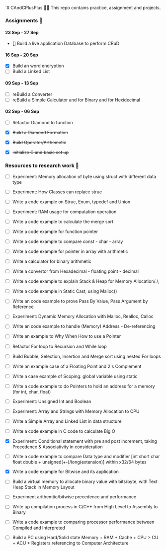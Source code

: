 `# CAndCPlusPlus 👨‍💻
This repo contains practice, assignment and projects. 


### Assignments 📝

#### 23 Sep - 27 Sep

- [] Build a live application Database to perform CRuD

#### 16 Sep - 20 Sep

- [x] Build an word encryption
- [ ] Build a Linked List 

#### 09 Sep - 13 Sep 

- [ ] reBuild a Converter 
- [ ] reBuild a Simple Calculator and for Binary and for Hexidecimal 

#### 02 Sep - 06 Sep 

- [ ] Refactor Diamond to function 
- [x] ~~Build a Diamond Formation~~ 
- [x] ~~Build Operator/Arthemetic~~
- [x] ~~initialize C and basic set up~~


### Resources to research work 🤔
- [ ] Experiment: Memory allocation of byte using struct with different data type 
- [ ] Experiment: How Classes can replace struc 
- [ ] Write a code example on Struc, Enum, typedef and Union 

- [ ] Experiment: RAM usage for computation operation 
- [ ] Write a code example to calculate the merge sort 

- [ ] Write a code example for function pointer 
- [ ] Write a code example to compare const - char - array 
- [ ] Write a code example for pointer in array with arithmetic 

- [ ] Write a calculator for binary arithmetic
- [ ] Write a convertor from Hexadecimal - floating point - decimal 

- [ ] Write a code example to explain Stack & Heap for Memory Allocation/./; 
- [ ] Write a code example in Static Cast, using Malloc()  
- [ ] Write an code example to prove Pass By Value, Pass Argument by Reference  
- [ ] Experiment: Dynamic Memory Allocation with Malloc, Realloc, Calloc
- [ ] Write an code example to handle (Memory) Address - De-referencing
- [ ] Write an example to Why When How to use a Pointer

- [ ] Refactor For loop to Recursion and While loop
- [ ] Build Bubble, Selection, Insertion and Merge sort using nested For loops

- [ ] Write an example case of a Floating Point and 2's Complement

- [ ] Write a case example of Scoping: global variable using static 
- [ ] Write a code example to do Pointers to hold an address for a memory (for int, char, float)

- [ ] Experiment: Unsigned Int and Boolean   

- [ ] Experiment: Array and Strings with Memory Allocation to CPU

- [ ] Write a Simple Array and Linked List in data structure 
- [ ] Write a code example in C code to calculate Big O
 
- [x] Experiment: Conditional statement with pre and post increment, taking Precedence & Associativity in consideration 

- [ ] Write a code example to compare Data type and modifier [int short char float double + unsigned(+-)/long(extension)] within x32/64 bytes
- [x] Write a code example for Bitwise and its application 
- [ ] Build a virtual memory to allocate binary value with bits/byte, with Text Heap Stack in Memory Layout

- [ ] Experiment arithemtic/bitwise precedence and performance

- [ ] Write up compilation process in C/C++ from High Level to Assembly to Binary
- [ ] Write a code example to comparing processor performance between Compiled and Interpreted 
- [ ] Build a PC using Hard/Solid state Memory + RAM + Cache + CPU > CU + ACU + Registers referencing to Computer Architecture 
